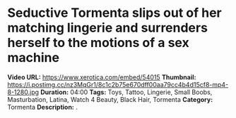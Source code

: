 # Seductive Tormenta slips out of her matching lingerie and surrenders herself to the motions of a sex machine

**Video URL:** https://www.xerotica.com/embed/54015
**Thumbnail:** https://i.postimg.cc/nz3MqGr1/8c1c2b75e670dff00aa79cc4b4d15cf8-mp4-8-1280.jpg
**Duration:** 04:00
**Tags:** Toys, Tattoo, Lingerie, Small Boobs, Masturbation, Latina, Watch 4 Beauty, Black Hair, Tormenta
**Category:** Tormenta
**Description:** .
